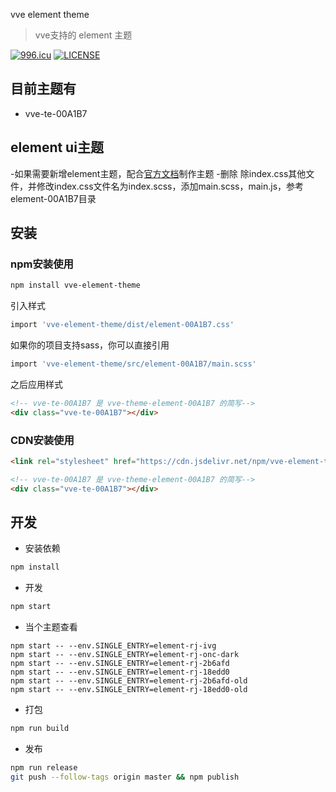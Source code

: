 vve element theme

> vve支持的 element 主题

[![996.icu](https://img.shields.io/badge/link-996.icu-red.svg)](https://996.icu)
[![LICENSE](https://img.shields.io/badge/license-Anti%20996-blue.svg)](https://github.com/996icu/996.ICU/blob/master/LICENSE)

## 目前主题有
- vve-te-00A1B7

## element ui主题
-如果需要新增element主题，配合[官方文档](https://element.eleme.cn/#/zh-CN/component/custom-theme)制作主题
-删除 除index.css其他文件，并修改index.css文件名为index.scss，添加main.scss，main.js，参考element-00A1B7目录

## 安装

### npm安装使用

```bash
npm install vve-element-theme
```

引入样式
```bash
import 'vve-element-theme/dist/element-00A1B7.css'
```

如果你的项目支持sass，你可以直接引用
```bash
import 'vve-element-theme/src/element-00A1B7/main.scss'
```

之后应用样式
```html
<!-- vve-te-00A1B7 是 vve-theme-element-00A1B7 的简写-->
<div class="vve-te-00A1B7"></div>
```

### CDN安装使用

```html
<link rel="stylesheet" href="https://cdn.jsdelivr.net/npm/vve-element-theme@1.0.1/dist/element-00A1B7.css">

<!-- vve-te-00A1B7 是 vve-theme-element-00A1B7 的简写-->
<div class="vve-te-00A1B7"></div>
```

## 开发

- 安装依赖

```bash
npm install
```

- 开发

```bash
npm start
```
- 当个主题查看
```
npm start -- --env.SINGLE_ENTRY=element-rj-ivg
npm start -- --env.SINGLE_ENTRY=element-rj-onc-dark
npm start -- --env.SINGLE_ENTRY=element-rj-2b6afd
npm start -- --env.SINGLE_ENTRY=element-rj-18edd0
npm start -- --env.SINGLE_ENTRY=element-rj-2b6afd-old
npm start -- --env.SINGLE_ENTRY=element-rj-18edd0-old
```

- 打包

```bash
npm run build
```

- 发布

```bash
npm run release
git push --follow-tags origin master && npm publish
```
